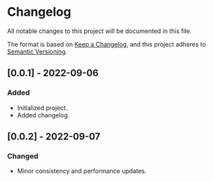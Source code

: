 # Changelog

All notable changes to this project will be documented in this file.

The format is based on [Keep a Changelog](https://keepachangelog.com/en/1.0.0/),
and this project adheres to [Semantic Versioning](https://semver.org/spec/v2.0.0.html).

## [0.0.1] - 2022-09-06

### Added

- Initialized project.
- Added changelog.

## [0.0.2] - 2022-09-07

### Changed

- Minor consistency and performance updates.